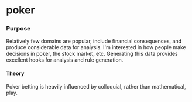 # poker

### Purpose

Relatively few domains are popular, include financial consequences, and produce considerable data for analysis. I'm interested in how people make decisions in poker, the stock market, etc. Generating this data provides excellent hooks for analysis and rule generation.

#### Theory

Poker betting is heavily influenced by colloquial, rather than mathematical, play.